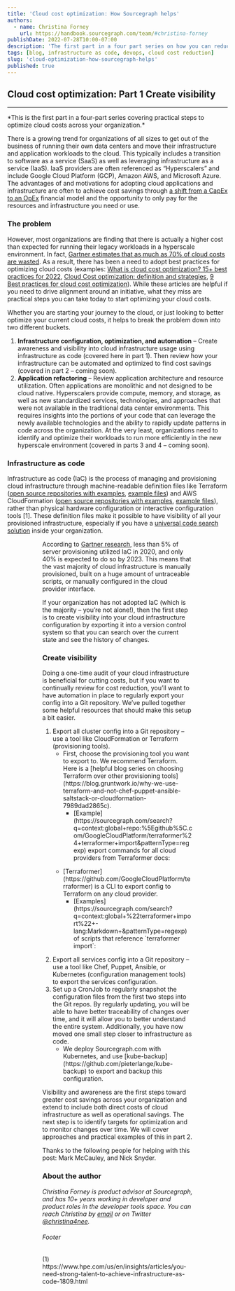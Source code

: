```yaml
---
title: 'Cloud cost optimization: How Sourcegraph helps'
authors:
  - name: Christina Forney
    url: https://handbook.sourcegraph.com/team/#christina-forney
publishDate: 2022-07-28T10:00-07:00
description: 'The first part in a four part series on how you can reduce cloud costs. The first piece reviews the importance of creating visibility and practical ways you can do this using Sourcegraph.'
tags: [blog, infrastructure as code, devops, cloud cost reduction]
slug: 'cloud-optimization-how-sourcegraph-helps'
published: true
---
```

## Cloud cost optimization: Part 1 Create visibility
<hr />
*This is the first part in a four-part series covering practical steps to optimize cloud costs across your organization.*

There is a growing trend for organizations of all sizes to get out of the business of running their own data centers and move their infrastructure and application workloads to the cloud. This typically includes a transition to software as a service (SaaS) as well as leveraging infrastructure as a service (IaaS).  IaaS providers are often referenced as “Hyperscalers” and include Google Cloud Platform (GCP), Amazon AWS, and Microsoft Azure.  The advantages of and motivations for adopting cloud applications and infrastructure are often to achieve cost savings through [a shift from a CapEx to an OpEx](https://www.10thmagnitude.com/opex-vs-capex-the-real-cloud-computing-cost-advantage/) financial model and the opportunity to only pay for the resources and infrastructure you need or use.

### The problem

However, most organizations are finding that there is  actually a higher cost than expected for running their legacy workloads in a hyperscale environment. In fact, [Gartner estimates that as much as 70% of cloud costs are wasted](https://www.gartner.com/document/3847666). As a result, there has been a need to adopt best practices for optimizing cloud costs (examples: [What is cloud cost optimization? 15+ best practices for 2022](https://www.cloudzero.com/blog/cloud-cost-optimization), [Cloud Cost optimization: definition and strategies](https://www.capitalone.com/software/blog/cloud-cost-optimization/), [9 Best practices for cloud cost optimization](https://redriver.com/cloud/best-practices-for-cloud-cost-optimization)). While these articles are helpful if you need to drive alignment around an initiative, what they miss are practical steps you can take today to start optimizing your cloud costs.

Whether you are starting your journey to the cloud, or just looking to better optimize your current cloud costs, it helps to break the problem down into two different buckets.

1. **Infrastructure configuration, optimization, and automation** – Create awareness and visibility into cloud infrastructure usage using infrastructure as code (covered here in part 1).  Then review how your infrastructure can be automated and optimized to find cost savings (covered in part 2 – coming soon).
2. **Application refactoring** – Review application architecture and resource utilization.  Often applications are monolithic and not designed to be cloud native.  Hyperscalers provide compute, memory, and storage, as well as new standardized services, technologies, and approaches that were not available in the traditional data center environments. This requires insights into the  portions of your code that can leverage the newly available technologies and the ability to rapidly update patterns in code across the organization. At the very least, organizations need to identify and optimize their workloads to run more efficiently in the new hyperscale environment (covered in parts 3 and 4 – coming soon).

### Infrastructure as code 
Infrastructure as code (IaC) is the process of managing and provisioning cloud infrastructure through machine-readable definition files like Terraform ([open source repositories with examples](https://sourcegraph.com/search?q=context:global+lang:Terraform+select:repo&patternType=literal), [example files](https://sourcegraph.com/search?q=context:global+lang:Terraform+&patternType=literal)) and AWS CloudFormation ([open source repositories with examples](https://sourcegraph.com/search?q=context:global+select:repo+AWSTemplateFormatVersion&patternType=literal), [example files](https://sourcegraph.com/search?q=context:global+AWSTemplateFormatVersion&patternType=literal)), rather than physical hardware configuration or interactive configuration tools [1]. These definition files make it possible to have visibility of all your provisioned infrastructure, especially if you have a [universal code search solution](http://sourcegraph.com) inside your organization.

<Figure 
  src="/blog/cloud-optimization-how-sourcegraph-helps/google-cloud-settings-form.png"
  alt="Google cloud settings form"
  caption="Creating a new GCP VM using the GCP web console"
/>
<Figure 
  src="/blog/cloud-optimization-how-sourcegraph-helps/sourcegraph-cloud-settings.png"
  alt="Sourcegraph cloud settings json"
  caption="Configuring a new or existing GCP VM using a Terraform configuration file"
/>

According to [Gartner research](https://www.gartner.com/en/documents/3992065), less than 5% of server provisioning utilized IaC in 2020, and only 40% is expected to do so by 2023. This means that the vast majority of cloud infrastructure is manually provisioned, built on a huge amount of untraceable scripts, or manually configured in the cloud provider interface.

If your organization has not adopted IaC (which is the majority – you’re not alone!), then the first step is to create visibility into your cloud infrastructure configuration by exporting it into a version control system so that you can search over the current state and see the history of changes. 

### Create visibility

Doing a one-time audit of your cloud infrastructure is beneficial for cutting costs, but if you want to continually review for cost reduction, you’ll want to have automation in place to regularly export your config into a Git repository. We’ve pulled together some helpful resources that should make this setup a bit easier.

<ol>
  <li>
    Export all cluster config into a Git repository – use a tool like CloudFormation or Terraform (provisioning tools).
    <ul>
      <li>
        First, choose the provisioning tool you want to export to. We recommend Terraform. Here is a [helpful blog series on choosing Terraform over other provisioning tools](https://blog.gruntwork.io/why-we-use-terraform-and-not-chef-puppet-ansible-saltstack-or-cloudformation-7989dad2865c).
          <ul>
            <li>
              [Example](https://sourcegraph.com/search?q=context:global+repo:%5Egithub%5C.com/GoogleCloudPlatform/terraformer%24+terraformer+import&patternType=regexp) export commands for all cloud providers from Terraformer docs:
              <Figure
                src="/blog/cloud-optimization-how-sourcegraph-helps/sourcegraph-search-all-terraform-imports.png"
                alt="Sourcegraph search results: export commands for all cloud providers from Terraformer docs"
              />
            </li>
          </ul>
      </li>
      <li>
        [Terraformer](https://github.com/GoogleCloudPlatform/terraformer) is a CLI to export config to Terraform on any cloud provider.
          <ul>
            <li>
              [Examples](https://sourcegraph.com/search?q=context:global+%22terraformer+import%22+-lang:Markdown+&patternType=regexp) of scripts that reference `terraformer import`:
              <Figure
                src="/blog/cloud-optimization-how-sourcegraph-helps/sourcegraph-search-results-terraform-imports.png"
                alt="Sourcegraph search results scripts that reference terraformer import"
              />
            </li>
          </ul>
      </li>
    </ul>
  </li>
  <li>
    Export all services config into a Git repository – use a tool like Chef, Puppet, Ansible, or Kubernetes (configuration management tools) to export the services configuration.
  </li>
  <li>
    Set up a CronJob to regularly snapshot the configuration files from the first two steps into the Git repos. By regularly updating, you will be able to have better traceability of changes over time, and it will allow you to better understand the entire system. Additionally, you have now moved one small step closer to infrastructure as code.
    <ul>
      <li>
        We deploy Sourcegraph.com with Kubernetes, and use [kube-backup](https://github.com/pieterlange/kube-backup) to export  and backup this configuration.
      </li>
    </ul>
  </li>
</ol>

Visibility and awareness are the first steps toward greater cost savings across your organization and extend to include both direct costs of cloud infrastructure as well as operational savings.  The next step is to identify targets for optimization and to monitor changes over time.  We will cover approaches and practical examples of  this in part 2.

Thanks to the following people for helping with this post: Mark McCauley, and Nick Snyder. 

### About the author

_Christina Forney is product advisor at Sourcegraph, and has 10+ years working in developer and product roles in the developer tools space. You can reach Christina by [email](christina@sourcegraph.com) or on Twitter [@christina4nee](https://twitter.com/christina4nee)._


<h6 className="mt-6">Footer</h6>
  (1) https://www.hpe.com/us/en/insights/articles/you-need-strong-talent-to-achieve-infrastructure-as-code-1809.html
